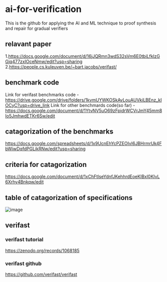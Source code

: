 # ai-for-verification
This is the github for applying the AI and ML technique to proof synthesis and repair for gradual verifiers
## relavant paper
1.https://docs.google.com/document/d/16jJQRmn3wdS32sVm6E0tbiLfklzGGjq477zxIOceNmw/edit?usp=sharing
2.https://people.cs.kuleuven.be/~bart.jacobs/verifast/
## benchmark code
Link for verifast benchmarks code - https://drive.google.com/drive/folders/1kvmUYWKOSkAvLouAUVkiLBEnz_kIOCyC?usp=drive_link
Link for other benchmards code(so far) -https://docs.google.com/document/d/1YtvNV5uO69zFpidrWCVrJmY45mm8Io5JmhwdETKr6Sw/edit
## catagorization of the benchmarks
https://docs.google.com/spreadsheets/d/1x9UcnEhYcPZEOIvl6JBHrmrUk4FbWiwDqfdPGLikRNw/edit?usp=sharing
## criteria for catagorization
https://docs.google.com/document/d/1xChFtlseYdnfJKehhrdEoeKIBxl0KIvL6Xrhy4Bnkqw/edit
## table of catagorization of specifications
![image](https://github.com/gradual-verification/ai-for-verification/assets/74476225/bcba2208-4319-46db-b4e0-7615690cc2c7)

## verifast

### verifast tutorial 
https://zenodo.org/records/1068185
### verifast github
https://github.com/verifast/verifast




